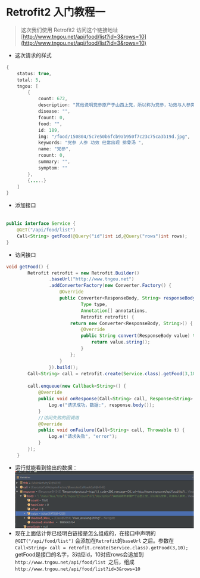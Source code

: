 # Retrofit2 入门教程一

>这次我们使用 Retrofit2 访问这个链接地址 [http://www.tngou.net/api/food/list?id=3&rows=10](http://www.tngou.net/api/food/list?id=3&rows=10)

- 这次请求的样式
```java
{
    status: true,
    total: 5,
    tngou: [
        {
            count: 672,
            description: "其他说明党参原产于山西上党，所以称为党参，功效与人参类似，只是效力不如人参强，同样也是实症、热症的人不能用",
            disease: "",
            fcount: 0,
            food: "",
            id: 189,
            img: "/food/150804/5c7e50b6fcb9ab950f7c23c75ca3b19d.jpg",
            keywords: "党参 人参 功效 经常出现 排骨汤 ",
            name: "党参",
            rcount: 0,
            summary: "",
            symptom: ""
        },
        {.....}
    ]
}
```

- 添加接口 

```java

public interface Service {
    @GET("/api/food/list")
    Call<String> getFood(@Query("id")int id,@Query("rows")int rows);
}

```
- 访问接口
```java
void getFood() {
        Retrofit retrofit = new Retrofit.Builder()
                .baseUrl("http://www.tngou.net")
                .addConverterFactory(new Converter.Factory() {
                    @Override
                    public Converter<ResponseBody, String> responseBodyConverter(
                            Type type,
                            Annotation[] annotations,
                            Retrofit retrofit) {
                        return new Converter<ResponseBody, String>() {
                            @Override
                            public String convert(ResponseBody value) throws IOException {
                                return value.string();
                            }
                        };
                    }
                }).build();
        Call<String> call = retrofit.create(Service.class).getFood(3,10);

        call.enqueue(new Callback<String>() {
            @Override
            public void onResponse(Call<String> call, Response<String> response) {
                Log.e("请求成功，数据:", response.body());
            }
            //访问失败的回调用
            @Override
            public void onFailure(Call<String> call, Throwable t) {
                Log.e("请求失败", "error");
            }
        });
    }
```
- 运行就能看到输出的数据：![](/assets/20170223205459.png)
- 现在上面估计你已经明白链接是怎么组成的，在接口中声明的
`@GET("/api/food/list")` 会添加在`Retrofit`的`baseUrl` 之后。参数在`Call<String> call = retrofit.create(Service.class).getFood(3,10);` getFood是接口的名字，3对应id，10对应rows会追加到`http://www.tngou.net/api/food/list
 `之后，组成 `http://www.tngou.net/api/food/list?id=3&rows=10`



